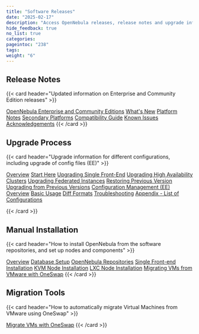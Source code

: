 ```yaml
---
title: "Software Releases"
date: "2025-02-17"
description: "Access OpenNebula releases, release notes and upgrade information"
hide_feedback: true
no_list: true
categories:
pageintoc: "238"
tags:
weight: "6"
---
```


<a id="releases"></a>

<!--# Releases -->

## Release Notes

{{< card header="Updated information on Enterprise and Community Edition releases" >}}
   <p></p>
      <inl>
         <a href="release_information/release_notes/opennebula_enterprise_and_community_editions">OpenNebula Enterprise and Community Editions</a>
      </inl>
      <inl>
         <a href="release_information/release_notes/whats_new">What's New</a>
      </inl>
      <inl>
         <a href="release_information/release_notes/platform_notes">Platform Notes</a>
      </inl>
      <inl>
         <a href="release_information/release_notes/secondary">Secondary Platforms</a>
      </inl>
      <inl>
         <a href="release_information/release_notes/compatibility">Compatibility Guide</a>
      </inl>
      <inl>
         <a href="release_information/release_notes/known_issues">Known Issues</a>
      </inl>
      <inl>
         <a href="release_information/release_notes/acknowledgements">Acknowledgements</a>
      </inl>
{{< /card >}}
   <p></p>

## Upgrade Process

{{< card header="Upgrade information for different configurations, including upgrade of config files (EE)" >}}
   <p></p>
                <inl>
                    <a href="release_information/upgrade/overview/">Overview</a>
                </inl>
                <inl>
                    <a href="release_information/upgrade/start_here/">Start Here</a>
                </inl>
                <inl>
                    <a href="release_information/upgrade/upgrading_single/">Upgrading Single Front-End</a>
                </inl>
                <inl>
                    <a href="release_information/upgrade/upgrading_ha/">Upgrading High Availability Clusters</a>
                </inl>
                <inl>
                    <a href="release_information/upgrade/upgrading_federation/">Upgrading Federated Instances</a>
                </inl>
                <inl>
                    <a href="release_information/upgrade/restoring_version/">Restoring Previous Version</a>
                </inl>
                <inl>
                    <a href="release_information/upgrade/upgrade_from_previous_versions/">Upgrading from Previous Versions</a>
                </inl>
                <inl>
                     <a href="release_information/configuration_management_ee/">Configuration Management (EE)</a>
                   <inl>
                        <a href="release_information/configuration_management_ee/overview">Overview</a>
                   </inl>
                   <inl>
                        <a href="release_information/configuration_management_ee/usage">Basic Usage</a>
                   </inl>
                   <inl>
                        <a href="release_information/configuration_management_ee/diff_formats">Diff Formats</a>
                   </inl>
                   <inl>
                        <a href="release_information/configuration_management_ee/conflicts">Troubleshooting</a>
                   </inl>
                   <inl>
                        <a href="release_information/configuration_management_ee/appendix">Appendix - List of Configurations</a>
                   </inl>
                </inl>
		  <p></p>
{{< /card >}}
   <p></p>

## Manual Installation

{{< card header="How to install OpenNebula from the software repositories, and set up nodes and components" >}}
   <p></p>
      <inl>
                    <a href="installation/overview/">Overview</a>
                </inl>
                <inl>
                    <a href="installation/database/">Database Setup</a>
                </inl>
                <inl>
                    <a href="installation/opennebula_repository_configuration/">OpenNebula Repositories</a>
                </inl>
                <inl>
                    <a href="installation/front_end_installation/">Single Front-end Installation</a>
                </inl>
                <inl>
                    <a href="installation/kvm_node_installation/">KVM Node Installation</a>
                </inl>
                <inl>
                    <a href="installation/lxc_node_installation/">LXC Node Installation</a>
                </inl>
                <inl>
                    <a href="installation/oneswap/">Migrating VMs from VMware with OneSwap</a>
                </inl>
{{< /card >}}


## Migration Tools

{{< card header="How to automatically migrate Virtual Machines from VMware using OneSwap" >}}
   <p></p>
      <inl>
         <a href="installation/oneswap">Migrate VMs with OneSwap</a>
      </inl>
{{< /card >}}
